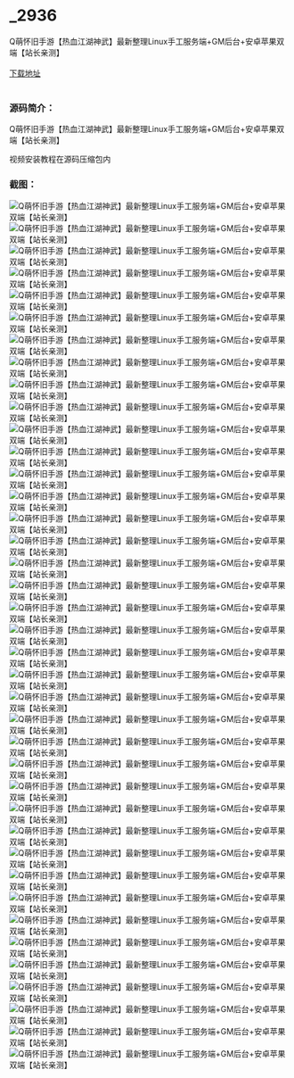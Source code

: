 # _2936
Q萌怀旧手游【热血江湖神武】最新整理Linux手工服务端+GM后台+安卓苹果双端【站长亲测】
<br/></br>
[下载地址](https://www.uuid2.com/2936.html "下载地址")
<br/></br>
<h3>源码简介：</h3>
<p>Q萌怀旧手游【热血江湖神武】最新整理Linux手工服务端+GM后台+安卓苹果双端【站长亲测】<p>
<p>视频安装教程在源码压缩包内<p>
<h3>截图：</h3>
<img src="https://www.uuid2.com/wp-content/uploads/img/202205/a635c3b285.jpg" alt="Q萌怀旧手游【热血江湖神武】最新整理Linux手工服务端+GM后台+安卓苹果双端【站长亲测】"><img src="https://www.uuid2.com/wp-content/uploads/img/202205/342241a574.jpg" alt="Q萌怀旧手游【热血江湖神武】最新整理Linux手工服务端+GM后台+安卓苹果双端【站长亲测】"><img src="https://www.uuid2.com/wp-content/uploads/img/202205/342241a608.jpg" alt="Q萌怀旧手游【热血江湖神武】最新整理Linux手工服务端+GM后台+安卓苹果双端【站长亲测】"><img src="https://www.uuid2.com/wp-content/uploads/img/202205/342241a218.jpg" alt="Q萌怀旧手游【热血江湖神武】最新整理Linux手工服务端+GM后台+安卓苹果双端【站长亲测】"><img src="https://www.uuid2.com/wp-content/uploads/img/202205/342241a891.jpg" alt="Q萌怀旧手游【热血江湖神武】最新整理Linux手工服务端+GM后台+安卓苹果双端【站长亲测】"><img src="https://www.uuid2.com/wp-content/uploads/img/202205/342241a165.jpg" alt="Q萌怀旧手游【热血江湖神武】最新整理Linux手工服务端+GM后台+安卓苹果双端【站长亲测】"><img src="https://www.uuid2.com/wp-content/uploads/img/202205/342241a538.jpg" alt="Q萌怀旧手游【热血江湖神武】最新整理Linux手工服务端+GM后台+安卓苹果双端【站长亲测】"><img src="https://www.uuid2.com/wp-content/uploads/img/202205/342241a608.jpg" alt="Q萌怀旧手游【热血江湖神武】最新整理Linux手工服务端+GM后台+安卓苹果双端【站长亲测】"><img src="https://www.uuid2.com/wp-content/uploads/img/202205/ac927e4758.jpg" alt="Q萌怀旧手游【热血江湖神武】最新整理Linux手工服务端+GM后台+安卓苹果双端【站长亲测】"><img src="https://www.uuid2.com/wp-content/uploads/img/202205/ac927e4572.jpg" alt="Q萌怀旧手游【热血江湖神武】最新整理Linux手工服务端+GM后台+安卓苹果双端【站长亲测】"><img src="https://www.uuid2.com/wp-content/uploads/img/202205/ac927e4144.jpg" alt="Q萌怀旧手游【热血江湖神武】最新整理Linux手工服务端+GM后台+安卓苹果双端【站长亲测】"><img src="https://www.uuid2.com/wp-content/uploads/img/202205/ac927e4191.jpg" alt="Q萌怀旧手游【热血江湖神武】最新整理Linux手工服务端+GM后台+安卓苹果双端【站长亲测】"><img src="https://www.uuid2.com/wp-content/uploads/img/202205/ac927e4765.jpg" alt="Q萌怀旧手游【热血江湖神武】最新整理Linux手工服务端+GM后台+安卓苹果双端【站长亲测】"><img src="https://www.uuid2.com/wp-content/uploads/img/202205/ac927e4634.jpg" alt="Q萌怀旧手游【热血江湖神武】最新整理Linux手工服务端+GM后台+安卓苹果双端【站长亲测】"><img src="https://www.uuid2.com/wp-content/uploads/img/202205/ffd9933776.jpg" alt="Q萌怀旧手游【热血江湖神武】最新整理Linux手工服务端+GM后台+安卓苹果双端【站长亲测】"><img src="https://www.uuid2.com/wp-content/uploads/img/202205/ffd9933989.jpg" alt="Q萌怀旧手游【热血江湖神武】最新整理Linux手工服务端+GM后台+安卓苹果双端【站长亲测】"><img src="https://www.uuid2.com/wp-content/uploads/img/202205/ffd9933921.jpg" alt="Q萌怀旧手游【热血江湖神武】最新整理Linux手工服务端+GM后台+安卓苹果双端【站长亲测】"><img src="https://www.uuid2.com/wp-content/uploads/img/202205/ffd9933403.jpg" alt="Q萌怀旧手游【热血江湖神武】最新整理Linux手工服务端+GM后台+安卓苹果双端【站长亲测】"><img src="https://www.uuid2.com/wp-content/uploads/img/202205/ffd9933880.jpg" alt="Q萌怀旧手游【热血江湖神武】最新整理Linux手工服务端+GM后台+安卓苹果双端【站长亲测】"><img src="https://www.uuid2.com/wp-content/uploads/img/202205/ffd9933544.jpg" alt="Q萌怀旧手游【热血江湖神武】最新整理Linux手工服务端+GM后台+安卓苹果双端【站长亲测】"><img src="https://www.uuid2.com/wp-content/uploads/img/202205/ffd9933407.jpg" alt="Q萌怀旧手游【热血江湖神武】最新整理Linux手工服务端+GM后台+安卓苹果双端【站长亲测】"><img src="https://www.uuid2.com/wp-content/uploads/img/202205/98f2ab7925.jpg" alt="Q萌怀旧手游【热血江湖神武】最新整理Linux手工服务端+GM后台+安卓苹果双端【站长亲测】"><img src="https://www.uuid2.com/wp-content/uploads/img/202205/98f2ab7201.jpg" alt="Q萌怀旧手游【热血江湖神武】最新整理Linux手工服务端+GM后台+安卓苹果双端【站长亲测】"><img src="https://www.uuid2.com/wp-content/uploads/img/202205/98f2ab7102.jpg" alt="Q萌怀旧手游【热血江湖神武】最新整理Linux手工服务端+GM后台+安卓苹果双端【站长亲测】"><img src="https://www.uuid2.com/wp-content/uploads/img/202205/98f2ab7795.jpg" alt="Q萌怀旧手游【热血江湖神武】最新整理Linux手工服务端+GM后台+安卓苹果双端【站长亲测】"><img src="https://www.uuid2.com/wp-content/uploads/img/202205/98f2ab7447.jpg" alt="Q萌怀旧手游【热血江湖神武】最新整理Linux手工服务端+GM后台+安卓苹果双端【站长亲测】"><img src="https://www.uuid2.com/wp-content/uploads/img/202205/98f2ab7524.jpg" alt="Q萌怀旧手游【热血江湖神武】最新整理Linux手工服务端+GM后台+安卓苹果双端【站长亲测】"><img src="https://www.uuid2.com/wp-content/uploads/img/202205/98f2ab7397.jpg" alt="Q萌怀旧手游【热血江湖神武】最新整理Linux手工服务端+GM后台+安卓苹果双端【站长亲测】"><img src="https://www.uuid2.com/wp-content/uploads/img/202205/687f9ae789.jpg" alt="Q萌怀旧手游【热血江湖神武】最新整理Linux手工服务端+GM后台+安卓苹果双端【站长亲测】"><img src="https://www.uuid2.com/wp-content/uploads/img/202205/687f9ae884.jpg" alt="Q萌怀旧手游【热血江湖神武】最新整理Linux手工服务端+GM后台+安卓苹果双端【站长亲测】"><img src="https://www.uuid2.com/wp-content/uploads/img/202205/687f9ae529.jpg" alt="Q萌怀旧手游【热血江湖神武】最新整理Linux手工服务端+GM后台+安卓苹果双端【站长亲测】"><img src="https://www.uuid2.com/wp-content/uploads/img/202205/687f9ae975.jpg" alt="Q萌怀旧手游【热血江湖神武】最新整理Linux手工服务端+GM后台+安卓苹果双端【站长亲测】"><img src="https://www.uuid2.com/wp-content/uploads/img/202205/687f9ae458.jpg" alt="Q萌怀旧手游【热血江湖神武】最新整理Linux手工服务端+GM后台+安卓苹果双端【站长亲测】"><img src="https://www.uuid2.com/wp-content/uploads/img/202205/687f9ae137.jpg" alt="Q萌怀旧手游【热血江湖神武】最新整理Linux手工服务端+GM后台+安卓苹果双端【站长亲测】"><img src="https://www.uuid2.com/wp-content/uploads/img/202205/f74c3a7194.jpg" alt="Q萌怀旧手游【热血江湖神武】最新整理Linux手工服务端+GM后台+安卓苹果双端【站长亲测】"><img src="https://www.uuid2.com/wp-content/uploads/img/202205/f74c3a7350.jpg" alt="Q萌怀旧手游【热血江湖神武】最新整理Linux手工服务端+GM后台+安卓苹果双端【站长亲测】"><img src="https://www.uuid2.com/wp-content/uploads/img/202205/f74c3a7203.jpg" alt="Q萌怀旧手游【热血江湖神武】最新整理Linux手工服务端+GM后台+安卓苹果双端【站长亲测】"><img src="https://www.uuid2.com/wp-content/uploads/img/202205/f74c3a7632.jpg" alt="Q萌怀旧手游【热血江湖神武】最新整理Linux手工服务端+GM后台+安卓苹果双端【站长亲测】"><img src="https://www.uuid2.com/wp-content/uploads/img/202205/f74c3a7859.jpg" alt="Q萌怀旧手游【热血江湖神武】最新整理Linux手工服务端+GM后台+安卓苹果双端【站长亲测】">
